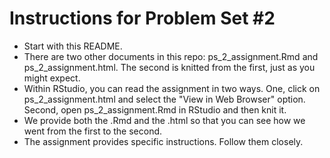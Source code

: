 # Instructions for Problem Set #2

* Start with this README.
* There are two other documents in this repo: ps_2_assignment.Rmd and ps_2_assignment.html. The second is knitted from the first, just as you might expect.
* Within RStudio, you can read the assignment in two ways. One, click on ps_2_assignment.html and select the "View in Web Browser" option. Second, open ps_2_assignment.Rmd in RStudio and then knit it.
* We provide both the .Rmd and the .html so that you can see how we went from the first to the second.
* The assignment provides specific instructions. Follow them closely.